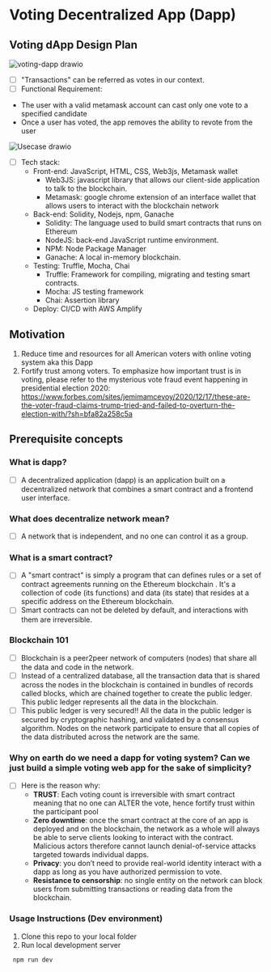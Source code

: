 # Voting Decentralized App (Dapp)

## Voting dApp Design Plan
![voting-dapp drawio](https://user-images.githubusercontent.com/78957509/133527228-a4f9795e-093d-465a-b377-fc4a9add5b04.png)
- [ ] "Transactions" can be referred as votes in our context.
- [ ] Functional Requirement:
 * The user with a valid metamask account can cast only one vote to a specified candidate
 * Once a user has voted, the app removes the ability to revote from the user


![Usecase drawio](https://user-images.githubusercontent.com/78957509/134256321-c93d4257-51f0-44e8-93b0-8d7ea6bc1cb3.png)

- [ ] Tech stack:
  * Front-end: JavaScript, HTML, CSS, Web3js, Metamask wallet
    * Web3JS: javascript library that allows our client-side application to talk to the blockchain.
    * Metamask: google chrome extension of an interface wallet that allows users to interact with the blockchain network
  * Back-end: Solidity, Nodejs, npm, Ganache
    * Solidity: The language used to build smart contracts that runs on Ethereum
    * NodeJS: back-end JavaScript runtime environment.
    * NPM: Node Package Manager
    * Ganache: A local in-memory blockchain. 
  * Testing: Truffle, Mocha, Chai
    * Truffle: Framework for compiling, migrating and testing smart contracts.
    * Mocha: JS testing framework
    * Chai: Assertion library
  * Deploy: CI/CD with AWS Amplify

## Motivation
 1. Reduce time and resources for all American voters with online voting system aka this Dapp
 2. Fortify trust among voters. To emphasize how important trust is in voting, please refer to the mysterious vote fraud event happening in presidential election 2020: https://www.forbes.com/sites/jemimamcevoy/2020/12/17/these-are-the-voter-fraud-claims-trump-tried-and-failed-to-overturn-the-election-with/?sh=bfa82a258c5a

## Prerequisite concepts

### What is dapp?
- [ ] A decentralized application (dapp) is an application built on a decentralized network that combines a smart contract and a frontend user interface.

### What does decentralize network mean?
- [ ] A network that is independent, and no one can control it as a group.

### What is a smart contract?
- [ ] A "smart contract" is simply a program that can defines rules or a set of contract agreements running on the Ethereum blockchain . It's a collection of code (its functions) and data (its state) that resides at a specific address on the Ethereum blockchain.
- [ ] Smart contracts can not be deleted by default, and interactions with them are irreversible.

### Blockchain 101
- [ ] Blockchain is a peer2peer network of computers (nodes) that share all the data and code in the network. 
- [ ] Instead of a centralized database, all the transaction data that is shared across the nodes in the blockchain is contained in bundles of records called blocks, which are chained together to create the public ledger. This public ledger represents all the data in the blockchain.
- [ ] This public ledger is very secured!! All the data in the public ledger is secured by cryptographic hashing, and validated by a consensus algorithm. Nodes on the network participate to ensure that all copies of the data distributed across the network are the same.

### Why on earth do we need a dapp for voting system? Can we just build a simple voting web app for the sake of simplicity?
- [ ] Here is the reason why:
  * **TRUST**: Each voting count is irreversible with smart contract meaning that no one can ALTER the vote, hence fortify trust within the participant pool
  * **Zero downtime**: once the smart contract at the core of an app is deployed and on the blockchain, the network as a whole will always be able to serve clients looking to interact with the contract. Malicious actors therefore cannot launch denial-of-service attacks targeted towards individual dapps.
  * **Privacy**: you don’t need to provide real-world identity interact with a dapp as long as you have authorized permission to vote.
  * **Resistance to censorship**: no single entity on the network can block users from submitting transactions or reading data from the blockchain.

### Usage Instructions (Dev environment)
1. Clone this repo to your local folder
2. Run local development server
```js
 npm run dev
```




